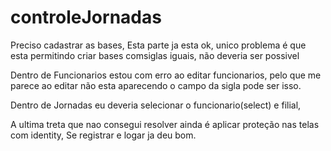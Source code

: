 # controleJornadas

Preciso cadastrar as bases, Esta parte ja esta ok, unico problema é que esta permitindo criar bases comsiglas iguais, não deveria ser possivel

Dentro de Funcionarios estou com erro ao editar funcionarios, pelo que me parece ao editar não esta aparecendo o campo da sigla pode ser isso.


Dentro de Jornadas eu deveria selecionar o funcionario(select)  e filial, 


A ultima treta que nao consegui resolver ainda é aplicar proteção nas telas com identity, Se registrar e logar ja deu bom.
